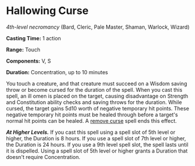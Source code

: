 # Hallowing Curse
*4th-level necromancy* (Bard, Cleric, Pale Master, Shaman, Warlock, Wizard)

**Casting Time:** 1 action

**Range:** Touch

**Components:** V, S

**Duration:** Concentration, up to 10 minutes

You touch a creature, and that creature must succeed on a Wisdom saving throw or become cursed for the duration of the spell. When you cast this spell, an ill omen is placed on the target, causing disadvantage on Strength and Constitution ability checks and saving throws for the duration. While cursed, the target gains 5d10 worth of negative temporary hit points. These negative temporary hit points must be healed through before a target's normal hit points can be healed. A [remove curse](/Magic/Spells/remove-curse.md) spell ends this effect.

***At Higher Levels.*** If you cast this spell using a spell slot of 5th level or higher, the Duration is 8 hours. If you use a spell slot of 7th level or higher, the Duration is 24 hours. If you use a 9th level spell slot, the spell lasts until it is dispelled. Using a spell slot of 5th level or higher grants a Duration that doesn't require Concentration.
